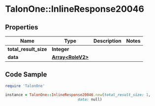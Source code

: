 # TalonOne::InlineResponse20046

## Properties

Name | Type | Description | Notes
------------ | ------------- | ------------- | -------------
**total_result_size** | **Integer** |  | 
**data** | [**Array&lt;RoleV2&gt;**](RoleV2.md) |  | 

## Code Sample

```ruby
require 'TalonOne'

instance = TalonOne::InlineResponse20046.new(total_result_size: 1,
                                 data: null)
```


